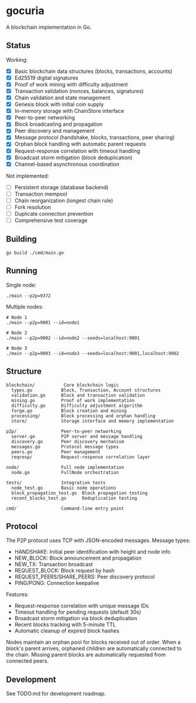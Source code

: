 # gocuria

A blockchain implementation in Go.

## Status

Working:
- [x] Basic blockchain data structures (blocks, transactions, accounts)
- [x] Ed25519 digital signatures
- [x] Proof of work mining with difficulty adjustment
- [x] Transaction validation (nonces, balances, signatures)
- [x] Chain validation and state management
- [x] Genesis block with initial coin supply
- [x] In-memory storage with ChainStore interface
- [x] Peer-to-peer networking
- [x] Block broadcasting and propagation
- [x] Peer discovery and management
- [x] Message protocol (handshake, blocks, transactions, peer sharing)
- [x] Orphan block handling with automatic parent requests
- [x] Request-response correlation with timeout handling
- [x] Broadcast storm mitigation (block deduplication)
- [x] Channel-based asynchronous coordination

Not implemented:
- [ ] Persistent storage (database backend)
- [ ] Transaction mempool
- [ ] Chain reorganization (longest chain rule)
- [ ] Fork resolution
- [ ] Duplicate connection prevention
- [ ] Comprehensive test coverage

## Building

```
go build ./cmd/main.go
```

## Running

Single node:
```
./main --p2p=9372
```

Multiple nodes:
```
# Node 1
./main --p2p=9001 --id=node1

# Node 2
./main --p2p=9002 --id=node2 --seeds=localhost:9001

# Node 3
./main --p2p=9003 --id=node3 --seeds=localhost:9001,localhost:9002
```

## Structure

```
blockchain/           Core blockchain logic
  types.go           Block, Transaction, Account structures
  validation.go      Block and transaction validation
  mining.go          Proof of work implementation
  difficulty.go      Difficulty adjustment algorithm
  forge.go           Block creation and mining
  processing/        Block processing and orphan handling
  store/             Storage interface and memory implementation

p2p/                 Peer-to-peer networking
  server.go          P2P server and message handling
  discovery.go       Peer discovery mechanism
  messages.go        Protocol message types
  peers.go           Peer management
  reqresp/           Request-response correlation layer

node/                Full node implementation
  node.go            FullNode orchestration

tests/               Integration tests
  node_test.go       Basic node operations
  block_propagation_test.go  Block propagation testing
  recent_blocks_test.go      Deduplication testing

cmd/                 Command-line entry point
```

## Protocol

The P2P protocol uses TCP with JSON-encoded messages. Message types:

- HANDSHAKE: Initial peer identification with height and node info
- NEW_BLOCK: Block announcement and propagation
- NEW_TX: Transaction broadcast
- REQUEST_BLOCK: Block request by hash
- REQUEST_PEERS/SHARE_PEERS: Peer discovery protocol
- PING/PONG: Connection keepalive

Features:
- Request-response correlation with unique message IDs
- Timeout handling for pending requests (default 30s)
- Broadcast storm mitigation via block deduplication
- Recent blocks tracking with 5-minute TTL
- Automatic cleanup of expired block hashes

Nodes maintain an orphan pool for blocks received out of order. When a block's
parent arrives, orphaned children are automatically connected to the chain.
Missing parent blocks are automatically requested from connected peers.

## Development

See TODO.md for development roadmap.